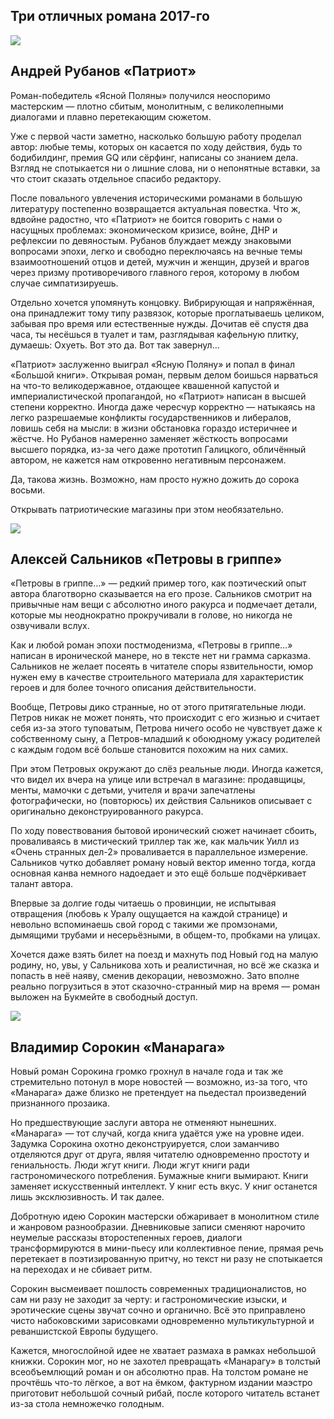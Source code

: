 ## Три отличных романа 2017-го

![](http://sayocean.me/avatars/patriot.jpg)

## Андрей Рубанов «Патриот»

Роман-победитель «Ясной Поляны» получился неоспоримо мастерским — плотно сбитым, монолитным, с великолепными диалогами и плавно перетекающим сюжетом.

Уже с первой части заметно, насколько большую работу проделал автор: любые темы, которых он касается по ходу действия, будь то бодибилдинг, премия GQ или сёрфинг, написаны со знанием дела. Взгляд не спотыкается ни о лишние слова, ни о непонятные вставки, за что стоит сказать отдельное спасибо редактору.

После повального увлечения историческими романами в большую литературу постепенно возвращается актуальная повестка. Что ж, вдвойне радостно, что «Патриот» не боится говорить с нами о насущных проблемах: экономическом кризисе, войне, ДНР и рефлексии по девяностым. Рубанов блуждает между знаковыми вопросами эпохи, легко и свободно переключаясь на вечные темы взаимоотношений отцов и детей, мужчин и женщин, друзей и врагов через призму противоречивого главного героя, которому в любом случае симпатизируешь.

Отдельно хочется упомянуть концовку. Вибрирующая и напряжённая, она принадлежит тому типу развязок, которые проглатываешь целиком, забывая про время или естественные нужды. Дочитав её спустя два часа, ты несёшься в туалет и там, разглядывая кафельную плитку, думаешь: Охуеть. Вот это да. Вот так завернул…

«Патриот» заслуженно выиграл «Ясную Поляну» и попал в финал «Большой книги». Открывая роман, первым делом боишься нарваться на что-то великодержавное, отдающее квашенной капустой и империалистической пропагандой, но «Патриот» написан в высшей степени корректно. Иногда даже чересчур корректно — натыкаясь на легко разрешаемые конфликты государственников и либералов, ловишь себя на мысли: в жизни обстановка гораздо истеричнее и жёстче. Но Рубанов намеренно заменяет жёсткость вопросами высшего порядка, из-за чего даже прототип Галицкого, обличённый автором, не кажется нам откровенно негативным персонажем.

Да, такова жизнь. Возможно, нам просто нужно дожить до сорока восьми.

Открывать патриотические магазины при этом необязательно.

![](http://sayocean.me/avatars/petrovs.jpg)

## Алексей Сальников «Петровы в гриппе»

«Петровы в гриппе…» — редкий пример того, как поэтический опыт автора благотворно сказывается на его прозе. Сальников смотрит на привычные нам вещи с абсолютно иного ракурса и подмечает детали, которые мы неоднократно прокручивали в голове, но никогда не озвучивали вслух.

 Как и любой роман эпохи постмоденизма, «Петровы в гриппе…» написан в иронической манере, но в тексте нет ни грамма сарказма. Сальников не желает посеять в читателе споры язвительности, юмор нужен ему в качестве строительного материала для характеристик героев и для более точного описания действительности.

Вообще, Петровы дико странные, но от этого притягательные люди. Петров никак не может понять, что происходит с его жизнью и считает себя из-за этого туповатым, Петрова ничего особо не чувствует даже к собственному сыну, а Петров-младший к обоюдному ужасу родителей с каждым годом всё больше становится похожим на них самих.

При этом Петровых окружают до слёз реальные люди. Иногда кажется, что видел их вчера на улице или встречал в магазине: продавщицы, менты, мамочки с детьми, учителя и врачи запечатлены фотографически, но (повторюсь) их действия Сальников описывает с оригинально деконструированного ракурса.

По ходу повествования бытовой иронический сюжет начинает сбоить, проваливаясь в мистический триллер так же, как мальчик Уилл из «Очень странных дел-2» проваливается в параллельное измерение. Сальников чутко добавляет роману новый вектор именно тогда, когда основная канва немного надоедает и это ещё больше подчёркивает талант автора.

Впервые за долгие годы читаешь о провинции, не испытывая отвращения (любовь к Уралу ощущается на каждой странице) и невольно вспоминаешь свой город с такими же промзонами, дымящими трубами и несерьёзными, в общем-то, пробками на улицах.

Хочется даже взять билет на поезд и махнуть под Новый год на малую родину, но, увы, у Сальникова хоть и реалистичная, но всё же сказка и попасть в неё наяву, сменив декорации, невозможно. Зато вполне реально погрузиться в этот сказочно-странный мир на время — роман выложен на Букмейте в свободный доступ.

![](http://sayocean.me/avatars/manaraga.jpg)

## Владимир Сорокин «Манарага»

Новый роман Сорокина громко грохнул в начале года и так же стремительно потонул в море новостей — возможно, из-за того, что «Манарага» даже близко не претендует на пьедестал произведений признанного прозаика.

Но предшествующие заслуги автора не отменяют нынешних. «Манарага» — тот случай, когда книга удаётся уже на уровне идеи. Задумка Сорокина охотно деконструируется, слои заманчиво отделяются друг от друга, являя читателю одновременно простоту и гениальность. Люди жгут книги. Люди жгут книги ради гастрономического потребления. Бумажные книги вымирают. Книги заменяет искусственный интеллект. У книг есть вкус. У книг останется лишь эксклюзивность. И так далее.

Добротную идею Сорокин мастерски обжаривает в монолитном стиле и жанровом разнообразии. Дневниковые записи сменяют нарочито неумелые рассказы второстепенных героев, диалоги трансформируются в мини-пьесу или коллективное пение, прямая речь перетекает в поэтизированную притчу, но текст ни разу не спотыкается на переходах и не сбивает ритм.

Сорокин высмеивает пошлость современных традиционалистов, но сам ни разу не заходит за черту: и гастрономические изыски, и эротические сцены звучат сочно и органично. Всё это приправлено чисто набоковскими зарисовками одновременно мультикультурной и реваншистской Европы будущего.

Кажется, многослойной идее не хватает размаха в рамках небольшой книжки. Сорокин мог, но не захотел превращать «Манарагу» в толстый всеобъемлющий роман и он абсолютно прав. На толстом романе не прочтёшь что-то лёгкое, а вот на ёмком, фактурном издании маэстро приготовит небольшой сочный рибай, после которого читатель встанет из-за стола немножечко голодным.